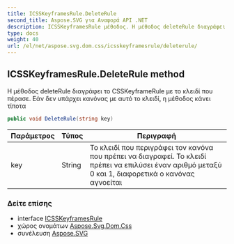 ```yaml
---
title: ICSSKeyframesRule.DeleteRule
second_title: Aspose.SVG για Αναφορά API .NET
description: ICSSKeyframesRule μέθοδος. Η μέθοδος deleteRule διαγράφει το CSSKeyframeRule με το κλειδί που πέρασε. Εάν δεν υπάρχει κανόνας με αυτό το κλειδί η μέθοδος κάνει τίποτα
type: docs
weight: 40
url: /el/net/aspose.svg.dom.css/icsskeyframesrule/deleterule/
---
```

## ICSSKeyframesRule.DeleteRule method

Η μέθοδος deleteRule διαγράφει το CSSKeyframeRule με το κλειδί που πέρασε. Εάν δεν υπάρχει κανόνας με αυτό το κλειδί, η μέθοδος κάνει τίποτα

```csharp
public void DeleteRule(string key)
```

| Παράμετρος | Τύπος | Περιγραφή |
| --- | --- | --- |
| key | String | Το κλειδί που περιγράφει τον κανόνα που πρέπει να διαγραφεί. Το κλειδί πρέπει να επιλύσει έναν αριθμό μεταξύ 0 και 1, διαφορετικά ο κανόνας αγνοείται |

### Δείτε επίσης

* interface [ICSSKeyframesRule](../)
* χώρος ονομάτων [Aspose.Svg.Dom.Css](../../icsskeyframesrule/)
* συνέλευση [Aspose.SVG](../../../)


